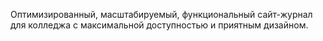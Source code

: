 Оптимизированный, масштабируемый, функциональный сайт-журнал для колледжа с максимальной доступностью и приятным дизайном.